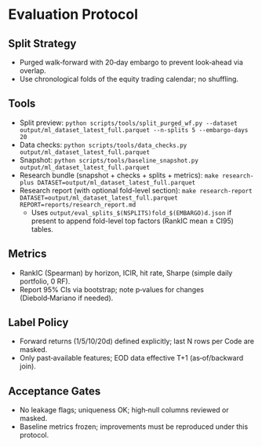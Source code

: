# Evaluation Protocol

## Split Strategy
- Purged walk‑forward with 20‑day embargo to prevent look‑ahead via overlap.
- Use chronological folds of the equity trading calendar; no shuffling.

## Tools
- Split preview: `python scripts/tools/split_purged_wf.py --dataset output/ml_dataset_latest_full.parquet --n-splits 5 --embargo-days 20`
- Data checks: `python scripts/tools/data_checks.py output/ml_dataset_latest_full.parquet`
- Snapshot: `python scripts/tools/baseline_snapshot.py output/ml_dataset_latest_full.parquet`
- Research bundle (snapshot + checks + splits + metrics): `make research-plus DATASET=output/ml_dataset_latest_full.parquet`
- Research report (with optional fold-level section): `make research-report DATASET=output/ml_dataset_latest_full.parquet REPORT=reports/research_report.md`
  - Uses `output/eval_splits_$(NSPLITS)fold_$(EMBARGO)d.json` if present to append fold-level top factors (RankIC mean ± CI95) tables.

## Metrics
- RankIC (Spearman) by horizon, ICIR, hit rate, Sharpe (simple daily portfolio, 0 RF).
- Report 95% CIs via bootstrap; note p‑values for changes (Diebold‑Mariano if needed).

## Label Policy
- Forward returns (1/5/10/20d) defined explicitly; last N rows per Code are masked.
- Only past‑available features; EOD data effective T+1 (as‑of/backward join).

## Acceptance Gates
- No leakage flags; uniqueness OK; high‑null columns reviewed or masked.
- Baseline metrics frozen; improvements must be reproduced under this protocol.
